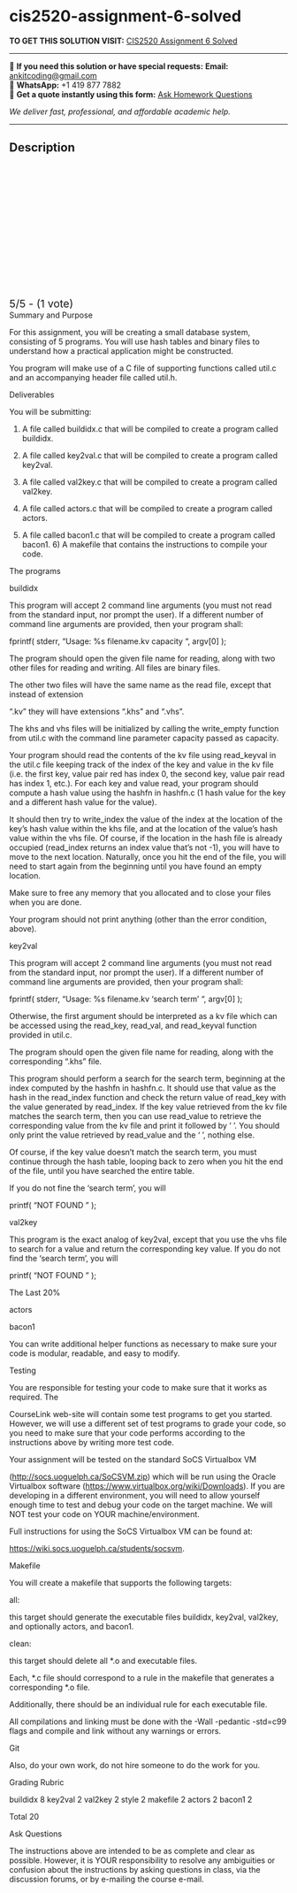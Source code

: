 # cis2520-assignment-6-solved
**TO GET THIS SOLUTION VISIT:** [CIS2520 Assignment 6 Solved](https://www.ankitcodinghub.com/product/cis2520-assignment-6-solved/)


---

📩 **If you need this solution or have special requests:** **Email:** ankitcoding@gmail.com  
📱 **WhatsApp:** +1 419 877 7882  
📄 **Get a quote instantly using this form:** [Ask Homework Questions](https://www.ankitcodinghub.com/services/ask-homework-questions/)

*We deliver fast, professional, and affordable academic help.*

---

<h2>Description</h2>



<div class="kk-star-ratings kksr-auto kksr-align-center kksr-valign-top" data-payload="{&quot;align&quot;:&quot;center&quot;,&quot;id&quot;:&quot;115175&quot;,&quot;slug&quot;:&quot;default&quot;,&quot;valign&quot;:&quot;top&quot;,&quot;ignore&quot;:&quot;&quot;,&quot;reference&quot;:&quot;auto&quot;,&quot;class&quot;:&quot;&quot;,&quot;count&quot;:&quot;1&quot;,&quot;legendonly&quot;:&quot;&quot;,&quot;readonly&quot;:&quot;&quot;,&quot;score&quot;:&quot;5&quot;,&quot;starsonly&quot;:&quot;&quot;,&quot;best&quot;:&quot;5&quot;,&quot;gap&quot;:&quot;4&quot;,&quot;greet&quot;:&quot;Rate this product&quot;,&quot;legend&quot;:&quot;5\/5 - (1 vote)&quot;,&quot;size&quot;:&quot;24&quot;,&quot;title&quot;:&quot;CIS2520  Assignment 6 Solved&quot;,&quot;width&quot;:&quot;138&quot;,&quot;_legend&quot;:&quot;{score}\/{best} - ({count} {votes})&quot;,&quot;font_factor&quot;:&quot;1.25&quot;}">

<div class="kksr-stars">

<div class="kksr-stars-inactive">
            <div class="kksr-star" data-star="1" style="padding-right: 4px">


<div class="kksr-icon" style="width: 24px; height: 24px;"></div>
        </div>
            <div class="kksr-star" data-star="2" style="padding-right: 4px">


<div class="kksr-icon" style="width: 24px; height: 24px;"></div>
        </div>
            <div class="kksr-star" data-star="3" style="padding-right: 4px">


<div class="kksr-icon" style="width: 24px; height: 24px;"></div>
        </div>
            <div class="kksr-star" data-star="4" style="padding-right: 4px">


<div class="kksr-icon" style="width: 24px; height: 24px;"></div>
        </div>
            <div class="kksr-star" data-star="5" style="padding-right: 4px">


<div class="kksr-icon" style="width: 24px; height: 24px;"></div>
        </div>
    </div>

<div class="kksr-stars-active" style="width: 138px;">
            <div class="kksr-star" style="padding-right: 4px">


<div class="kksr-icon" style="width: 24px; height: 24px;"></div>
        </div>
            <div class="kksr-star" style="padding-right: 4px">


<div class="kksr-icon" style="width: 24px; height: 24px;"></div>
        </div>
            <div class="kksr-star" style="padding-right: 4px">


<div class="kksr-icon" style="width: 24px; height: 24px;"></div>
        </div>
            <div class="kksr-star" style="padding-right: 4px">


<div class="kksr-icon" style="width: 24px; height: 24px;"></div>
        </div>
            <div class="kksr-star" style="padding-right: 4px">


<div class="kksr-icon" style="width: 24px; height: 24px;"></div>
        </div>
    </div>
</div>


<div class="kksr-legend" style="font-size: 19.2px;">
            5/5 - (1 vote)    </div>
    </div>
Summary and Purpose

For this assignment, you will be creating a small database system, consisting of 5 programs. You will use hash tables and binary files to understand how a practical application might be constructed.

You program will make use of a C file of supporting functions called util.c and an accompanying header file called util.h.

Deliverables

You will be submitting:

1) A file called buildidx.c that will be compiled to create a program called buildidx.

2) A file called key2val.c that will be compiled to create a program called key2val.

3) A file called val2key.c that will be compiled to create a program called val2key.

4) A file called actors.c that will be compiled to create a program called actors.

5) A file called bacon1.c that will be compiled to create a program called bacon1. 6) A makefile that contains the instructions to compile your code.

The programs

buildidx

This program will accept 2 command line arguments (you must not read from the standard input, nor prompt the user). If a different number of command line arguments are provided, then your program shall:

fprintf( stderr, “Usage: %s filename.kv capacity “, argv[0] );

The program should open the given file name for reading, along with two other files for reading and writing. All files are binary files.

The other two files will have the same name as the read file, except that instead of extension

“.kv” they will have extensions “.khs” and “.vhs”.

The khs and vhs files will be initialized by calling the write_empty function from util.c with the command line parameter capacity passed as capacity.

Your program should read the contents of the kv file using read_keyval in the util.c file keeping track of the index of the key and value in the kv file (i.e. the first key, value pair red has index 0, the second key, value pair read has index 1, etc.). For each key and value read, your program should compute a hash value using the hashfn in hashfn.c (1 hash value for the key and a different hash value for the value).

It should then try to write_index the value of the index at the location of the key’s hash value within the khs file, and at the location of the value’s hash value within the vhs file. Of course, if the location in the hash file is already occupied (read_index returns an index value that’s not -1), you will have to move to the next location. Naturally, once you hit the end of the file, you will need to start again from the beginning until you have found an empty location.

Make sure to free any memory that you allocated and to close your files when you are done.

Your program should not print anything (other than the error condition, above).

key2val

This program will accept 2 command line arguments (you must not read from the standard input, nor prompt the user). If a different number of command line arguments are provided, then your program shall:

fprintf( stderr, “Usage: %s filename.kv ‘search term’ “, argv[0] );

Otherwise, the first argument should be interpreted as a kv file which can be accessed using the read_key, read_val, and read_keyval function provided in util.c.

The program should open the given file name for reading, along with the corresponding “.khs” file.

This program should perform a search for the search term, beginning at the index computed by the hashfn in hashfn.c. It should use that value as the hash in the read_index function and check the return value of read_key with the value generated by read_index. If the key value retrieved from the kv file matches the search term, then you can use read_value to retrieve the corresponding value from the kv file and print it followed by ‘ ’. You should only print the value retrieved by read_value and the ‘ ’, nothing else.

Of course, if the key value doesn’t match the search term, you must continue through the hash table, looping back to zero when you hit the end of the file, until you have searched the entire table.

If you do not fine the ‘search term’, you will

printf( “NOT FOUND ” );

val2key

This program is the exact analog of key2val, except that you use the vhs file to search for a value and return the corresponding key value. If you do not find the ‘search term’, you will

printf( “NOT FOUND ” );

The Last 20%

actors

bacon1

You can write additional helper functions as necessary to make sure your code is modular, readable, and easy to modify.

Testing

You are responsible for testing your code to make sure that it works as required. The

CourseLink web-site will contain some test programs to get you started. However, we will use a different set of test programs to grade your code, so you need to make sure that your code performs according to the instructions above by writing more test code.

Your assignment will be tested on the standard SoCS Virtualbox VM

(http://socs.uoguelph.ca/SoCSVM.zip) which will be run using the Oracle Virtualbox software (https://www.virtualbox.org/wiki/Downloads). If you are developing in a different environment, you will need to allow yourself enough time to test and debug your code on the target machine. We will NOT test your code on YOUR machine/environment.

Full instructions for using the SoCS Virtualbox VM can be found at:

https://wiki.socs.uoguelph.ca/students/socsvm.

Makefile

You will create a makefile that supports the following targets:

all:

this target should generate the executable files buildidx, key2val, val2key, and optionally actors, and bacon1.

clean:

this target should delete all *.o and executable files.

Each, *.c file should correspond to a rule in the makefile that generates a corresponding *.o file.

Additionally, there should be an individual rule for each executable file.

All compilations and linking must be done with the -Wall -pedantic -std=c99 flags and compile and link without any warnings or errors.

Git

Also, do your own work, do not hire someone to do the work for you.

Grading Rubric

buildidx 8 key2val 2 val2key 2 style 2 makefile 2 actors 2 bacon1 2

Total 20

Ask Questions

The instructions above are intended to be as complete and clear as possible. However, it is YOUR responsibility to resolve any ambiguities or confusion about the instructions by asking questions in class, via the discussion forums, or by e-mailing the course e-mail.
